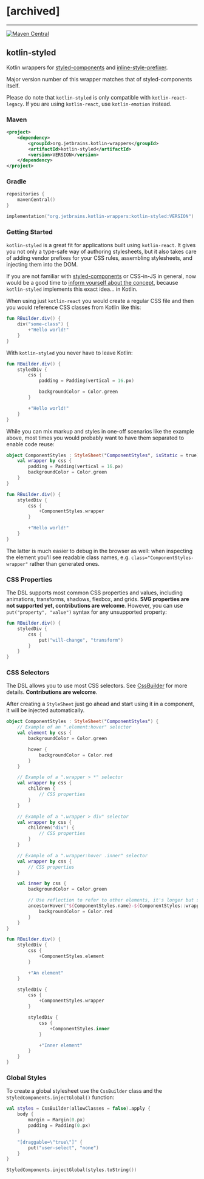 # [archived]

---

[![Maven Central](https://img.shields.io/maven-central/v/org.jetbrains.kotlin-wrappers/kotlin-styled)](https://mvnrepository.com/artifact/org.jetbrains.kotlin-wrappers/kotlin-styled)

## kotlin-styled

Kotlin wrappers for [styled-components](https://www.styled-components.com/) and [inline-style-prefixer](https://github.com/rofrischmann/inline-style-prefixer).

Major version number of this wrapper matches that of styled-components itself.

Please do note that `kotlin-styled` is only compatible with `kotlin-react-legacy`. If you are using `kotlin-react`, use `kotlin-emotion` instead.

### Maven

```xml
<project>
    <dependency>
        <groupId>org.jetbrains.kotlin-wrappers</groupId>
        <artifactId>kotlin-styled</artifactId>
        <version>VERSION</version>
    </dependency>
</project>
```

### Gradle

```kotlin
repositories {
    mavenCentral()
}

implementation("org.jetbrains.kotlin-wrappers:kotlin-styled:VERSION")
```

### Getting Started

`kotlin-styled` is a great fit for applications built using `kotlin-react`. It gives you not only a type-safe way of
authoring stylesheets, but it also takes care of adding vendor prefixes for your CSS rules, assembling stylesheets,
and injecting them into the DOM.

If you are not familiar with [styled-components](https://www.styled-components.com/) or CSS-in-JS in general, now would
be a good time to [inform yourself about the concept](https://blog.codecarrot.net/all-you-need-to-know-about-css-in-js/),
because `kotlin-styled` implements this exact idea... in Kotlin.

When using just `kotlin-react` you would create a regular CSS file and then you would reference CSS classes from Kotlin
like this:

```kotlin
fun RBuilder.div() {
    div("some-class") {
        +"Hello world!"
    }
}
```

With `kotlin-styled` you never have to leave Kotlin:

```kotlin
fun RBuilder.div() {
    styledDiv {
        css {
            padding = Padding(vertical = 16.px)

            backgroundColor = Color.green
        }

        +"Hello world!"
    }
}
```

While you can mix markup and styles in one-off scenarios like the example above, most times you would probably want to
have them separated to enable code reuse:

```kotlin
object ComponentStyles : StyleSheet("ComponentStyles", isStatic = true) {
    val wrapper by css {
        padding = Padding(vertical = 16.px)
        backgroundColor = Color.green
    }
}

fun RBuilder.div() {
    styledDiv {
        css {
            +ComponentStyles.wrapper
        }

        +"Hello world!"
    }
}
```

The latter is much easier to debug in the browser as well: when inspecting the element you'll see readable class names,
e.g. `class="ComponentStyles-wrapper"` rather than generated ones.

### CSS Properties

The DSL supports most common CSS properties and values, including animations, transforms, shadows, flexbox, and grids.
**SVG properties are not supported yet, contributions are welcome**.
However, you can use `put("property", "value")` syntax for any unsupported property:

```kotlin
fun RBuilder.div() {
    styledDiv {
        css {
            put("will-change", "transform")
        }
    }
}
```

### CSS Selectors

The DSL allows you to use most CSS selectors. See
[CssBuilder](https://github.com/JetBrains/kotlin-wrappers/blob/master/kotlin-css/src/commonMain/kotlin/kotlinx/css/CssBuilder.kt)
for more details. **Contributions are welcome**.

After creating a `StyleSheet` just go ahead and start using it in a component, it will be injected automatically.

```kotlin
object ComponentStyles : StyleSheet("ComponentStyles") {
    // Example of an ".element:hover" selector
    val element by css {
        backgroundColor = Color.green

        hover {
            backgroundColor = Color.red
        }
    }

    // Example of a ".wrapper > *" selector
    val wrapper by css {
        children {
            // CSS properties
        }
    }

    // Example of a ".wrapper > div" selector
    val wrapper by css {
        children("div") {
            // CSS properties
        }
    }

    // Example of a ".wrapper:hover .inner" selector
    val wrapper by css {
        // CSS properties
    }

    val inner by css {
        backgroundColor = Color.green

        // Use reflection to refer to other elements, it's longer but safer than using hard-coded class names
        ancestorHover("${ComponentStyles.name}-${ComponentStyles::wrapper.name}") {
            backgroundColor = Color.red
        }
    }
}

fun RBuilder.div() {
    styledDiv {
        css {
            +ComponentStyles.element
        }

        +"An element"
    }

    styledDiv {
        css {
            +ComponentStyles.wrapper
        }

        styledDiv {
            css {
                +ComponentStyles.inner
            }

            +"Inner element"
        }
    }
}
```

### Global Styles

To create a global stylesheet use the `CssBuilder` class and the `StyledComponents.injectGlobal()` function:

```kotlin
val styles = CssBuilder(allowClasses = false).apply {
    body {
        margin = Margin(0.px)
        padding = Padding(0.px)
    }

    "[draggable=\"true\"]" {
        put("user-select", "none")
    }
}

StyledComponents.injectGlobal(styles.toString())
```
